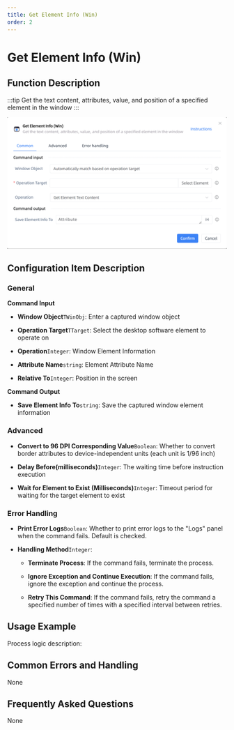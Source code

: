 ```yaml
---
title: Get Element Info (Win)
order: 2
---
```


# Get Element Info (Win)

## Function Description

:::tip 
Get the text content, attributes, value, and position of a specified element in the window
:::

![Get Element Info (Win)](../../../assets/Get%20Element%20Info%20(Win)_command.png)

## Configuration Item Description

### General

**Command Input**

- **Window Object**`TWinObj`: Enter a captured window object

- **Operation Target**`TTarget`: Select the desktop software element to operate on

- **Operation**`Integer`: Window Element Information

- **Attribute Name**`string`: Element Attribute Name

- **Relative To**`Integer`: Position in the screen


**Command Output**

- **Save Element Info To**`string`: Save the captured window element information

### Advanced

- **Convert to 96 DPI Corresponding Value**`Boolean`: Whether to convert border attributes to device-independent units (each unit is 1/96 inch)

- **Delay Before(milliseconds)**`Integer`: The waiting time before instruction execution

- **Wait for Element to Exist (Milliseconds)**`Integer`: Timeout period for waiting for the target element to exist

### Error Handling

- **Print Error Logs**`Boolean`: Whether to print error logs to the "Logs" panel when the command fails. Default is checked. 

- **Handling Method**`Integer`:

    - **Terminate Process**: If the command fails, terminate the process.

    - **Ignore Exception and Continue Execution**: If the command fails, ignore the exception and continue the process.

    - **Retry This Command**: If the command fails, retry the command a specified number of times with a specified interval between retries.

## Usage Example

Process logic description:

## Common Errors and Handling

None

## Frequently Asked Questions

None

